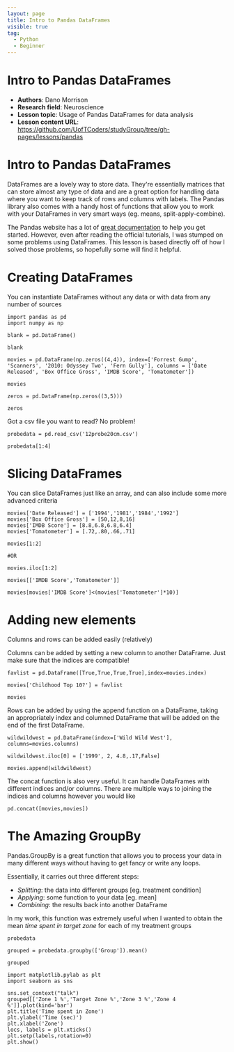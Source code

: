 ```yaml
---
layout: page
title: Intro to Pandas DataFrames
visible: true
tag:
  - Python
  - Beginner
---
```


<!-- change visible to true if you want it on the site -->

# Intro to Pandas DataFrames

 - **Authors**: Dano Morrison
 - **Research field**: Neuroscience
 - **Lesson topic**: Usage of Pandas DataFrames for data analysis
 - **Lesson content URL**: <https://github.com/UofTCoders/studyGroup/tree/gh-pages/lessons/pandas>

# Intro to Pandas DataFrames

DataFrames are a lovely way to store data. They're essentially matrices that can store almost any type of data and are a great option for handling data where you want to keep track of rows and columns with labels. The Pandas library also comes with a handy host of functions that allow you to work with your DataFrames in very smart ways (eg. means, split-apply-combine).

The Pandas website has a lot of [great documentation](http://pandas.pydata.org/pandas-docs/version/0.15.2/10min.html#min) to help you get started. However, even after reading the official tutorials, I was stumped on some problems using DataFrames. This lesson is based directly off of how I solved those problems, so hopefully some will find it helpful. 

# Creating DataFrames

You can instantiate DataFrames without any data or with data from any number of sources

~~~
import pandas as pd
import numpy as np

blank = pd.DataFrame()

blank
~~~

~~~
movies = pd.DataFrame(np.zeros((4,4)), index=['Forrest Gump', 'Scanners', '2010: Odyssey Two', 'Fern Gully'], columns = ['Date Released', 'Box Office Gross', 'IMDB Score', 'Tomatometer'])

movies
~~~

~~~
zeros = pd.DataFrame(np.zeros((3,5)))

zeros
~~~

Got a csv file you want to read? No problem!

~~~
probedata = pd.read_csv('12probe20cm.csv')

probedata[1:4]
~~~

# Slicing DataFrames
You can slice DataFrames just like an array, and can also include some more advanced criteria

~~~
movies['Date Released'] = ['1994','1981','1984','1992']
movies['Box Office Gross'] = [50,12,8,16]
movies['IMDB Score'] = [8.8,6.8,6.8,6.4]
movies['Tomatometer'] = [.72,.80,.66,.71]

movies[1:2]

#OR

movies.iloc[1:2]
~~~

~~~
movies[['IMDB Score','Tomatometer']]
~~~

~~~
movies[movies['IMDB Score']<(movies['Tomatometer']*10)]
~~~

# Adding new elements

Columns and rows can be added easily (relatively)

Columns can be added by setting a new column to another DataFrame. Just make sure that the indices are compatible!

~~~
favlist = pd.DataFrame([True,True,True,True],index=movies.index)

movies['Childhood Top 10?'] = favlist

movies
~~~

Rows can be added by using the append function on a DataFrame, taking an appropriately index and columned DataFrame that will be added on the end of the first DataFrame.

~~~
wildwildwest = pd.DataFrame(index=['Wild Wild West'], columns=movies.columns)

wildwildwest.iloc[0] = ['1999', 2, 4.8,.17,False]

movies.append(wildwildwest)
~~~

The concat function is also very useful. It can handle DataFrames with different indices and/or columns. There are multiple ways to joining the indices and columns however you would like

~~~
pd.concat([movies,movies])
~~~

# The Amazing GroupBy

Pandas.GroupBy is a great function that allows you to process your data in many different ways without having to get fancy or write any loops.

Essentially, it carries out three different steps:

- *Splitting*: the data into different groups [eg. treatment condition]
- *Applying*: some function to your data [eg. mean]
- *Combining*: the results back into another DataFrame

In my work, this function was extremely useful when I wanted to obtain the mean *time spent in target zone* for each of my treatment groups

~~~
probedata
~~~

~~~
grouped = probedata.groupby(['Group']).mean()

grouped
~~~


    import matplotlib.pylab as plt
    import seaborn as sns
    
    sns.set_context("talk")
    grouped[['Zone 1 %','Target Zone %','Zone 3 %','Zone 4 %']].plot(kind='bar')
    plt.title('Time spent in Zone')
    plt.ylabel('Time (sec)')
    plt.xlabel('Zone')
    locs, labels = plt.xticks()
    plt.setp(labels,rotation=0)
    plt.show()

